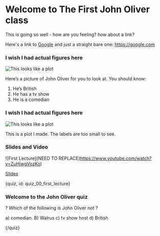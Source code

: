 # Welcome to The First John Oliver class

This is going so well - how are you feeling?  how about a link?

Here's a link to [Google](https://google.com) and just a straight bare one: https://google.com


### I wish I had actual figures here

![This looks like a plot](images/00_first_lecture/00_first_lecture-2.png)

Here’s a picture of John Oliver for you to look at.
You should know:
1. He’s British
2. He has a tv show
3. He is a comedian


### I wish I had actual figures here

![This looks like a plot](images/00_first_lecture/00_first_lecture-2.png)

This is a plot I made. The labels are too small to see.


### Slides and Video

![First Lecture](NEED TO REPLACE)https://www.youtube.com/watch?v=ZuHiwgVozKo)

[Slides](https://docs.google.com/presentation/d/1LLmsJTF8_t6WN8vkPkWDNs561DlIN7iBTZxk_wbFWQM/edit?usp=sharing)

{quiz, id: quiz_00_first_lecture}

### Welcome to the John Oliver quiz

? Which of the following is John Oliver not ?

a) comedian.
B) Walrus
c) tv show host
d) British

{/quiz}


